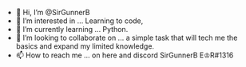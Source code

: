 - 👋 Hi, I’m @SirGunnerB
- 👀 I’m interested in ... Learning to code,
- 🌱 I’m currently learning ... Python.
- 💞️ I’m looking to collaborate on ... a simple task that will tech me the basics and expand my limited knowledge.
- 📫 How to reach me ... on here and discord SirGunnerB E♔R#1316

<!---
SirGunnerB/SirGunnerB is a ✨ special ✨ repository because its `README.md` (this file) appears on your GitHub profile.
You can click the Preview link to take a look at your changes.
--->
